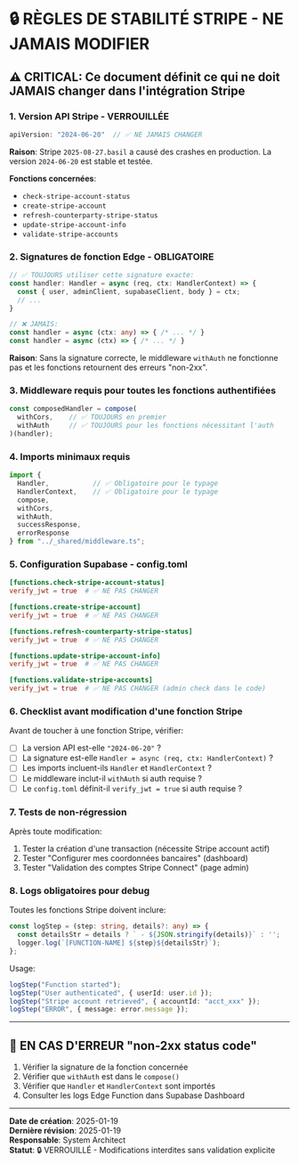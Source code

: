 # 🔒 RÈGLES DE STABILITÉ STRIPE - NE JAMAIS MODIFIER

## ⚠️ CRITICAL: Ce document définit ce qui ne doit JAMAIS changer dans l'intégration Stripe

### 1. Version API Stripe - VERROUILLÉE
```typescript
apiVersion: "2024-06-20"  // ✅ NE JAMAIS CHANGER
```

**Raison**: Stripe `2025-08-27.basil` a causé des crashes en production. La version `2024-06-20` est stable et testée.

**Fonctions concernées**:
- `check-stripe-account-status`
- `create-stripe-account`
- `refresh-counterparty-stripe-status`
- `update-stripe-account-info`
- `validate-stripe-accounts`

### 2. Signatures de fonction Edge - OBLIGATOIRE
```typescript
// ✅ TOUJOURS utiliser cette signature exacte:
const handler: Handler = async (req, ctx: HandlerContext) => {
  const { user, adminClient, supabaseClient, body } = ctx;
  // ...
}

// ❌ JAMAIS:
const handler = async (ctx: any) => { /* ... */ }
const handler = async (ctx) => { /* ... */ }
```

**Raison**: Sans la signature correcte, le middleware `withAuth` ne fonctionne pas et les fonctions retournent des erreurs "non-2xx".

### 3. Middleware requis pour toutes les fonctions authentifiées
```typescript
const composedHandler = compose(
  withCors,    // ✅ TOUJOURS en premier
  withAuth     // ✅ TOUJOURS pour les fonctions nécessitant l'auth
)(handler);
```

### 4. Imports minimaux requis
```typescript
import { 
  Handler,           // ✅ Obligatoire pour le typage
  HandlerContext,    // ✅ Obligatoire pour le typage
  compose,
  withCors,
  withAuth,
  successResponse,
  errorResponse
} from "../_shared/middleware.ts";
```

### 5. Configuration Supabase - config.toml
```toml
[functions.check-stripe-account-status]
verify_jwt = true  # ✅ NE PAS CHANGER

[functions.create-stripe-account]
verify_jwt = true  # ✅ NE PAS CHANGER

[functions.refresh-counterparty-stripe-status]
verify_jwt = true  # ✅ NE PAS CHANGER

[functions.update-stripe-account-info]
verify_jwt = true  # ✅ NE PAS CHANGER

[functions.validate-stripe-accounts]
verify_jwt = true  # ✅ NE PAS CHANGER (admin check dans le code)
```

### 6. Checklist avant modification d'une fonction Stripe

Avant de toucher à une fonction Stripe, vérifier:
- [ ] La version API est-elle `"2024-06-20"` ?
- [ ] La signature est-elle `Handler = async (req, ctx: HandlerContext)` ?
- [ ] Les imports incluent-ils `Handler` et `HandlerContext` ?
- [ ] Le middleware inclut-il `withAuth` si auth requise ?
- [ ] Le `config.toml` définit-il `verify_jwt = true` si auth requise ?

### 7. Tests de non-régression

Après toute modification:
1. Tester la création d'une transaction (nécessite Stripe account actif)
2. Tester "Configurer mes coordonnées bancaires" (dashboard)
3. Tester "Validation des comptes Stripe Connect" (page admin)

### 8. Logs obligatoires pour debug

Toutes les fonctions Stripe doivent inclure:
```typescript
const logStep = (step: string, details?: any) => {
  const detailsStr = details ? ` - ${JSON.stringify(details)}` : '';
  logger.log(`[FUNCTION-NAME] ${step}${detailsStr}`);
};
```

Usage:
```typescript
logStep("Function started");
logStep("User authenticated", { userId: user.id });
logStep("Stripe account retrieved", { accountId: "acct_xxx" });
logStep("ERROR", { message: error.message });
```

---

## 🚨 EN CAS D'ERREUR "non-2xx status code"

1. Vérifier la signature de la fonction concernée
2. Vérifier que `withAuth` est dans le `compose()`
3. Vérifier que `Handler` et `HandlerContext` sont importés
4. Consulter les logs Edge Function dans Supabase Dashboard

---

**Date de création**: 2025-01-19  
**Dernière révision**: 2025-01-19  
**Responsable**: System Architect  
**Statut**: 🔒 VERROUILLÉ - Modifications interdites sans validation explicite
